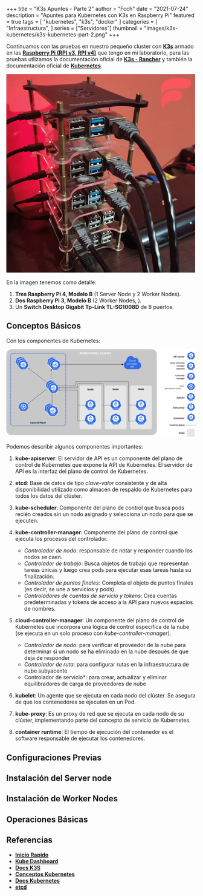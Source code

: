 +++
title = "K3s Apuntes - Parte 2"
author = "Fcch"
date = "2021-07-24"
description = "Apuntes para Kubernetes con K3s en Raspberry Pi"
featured = true
tags = [
    "kubernetes",
    "k3s",
    "docker"
]
categories = [
    "Infraestructura",
]
series = ["Servidores"]
thumbnail = "images/k3s-kubernetes/k3s-kubernetes-part-2.png"
+++

Continuamos con las pruebas en nuestro pequeño cluster con [**K3s**](https://k3s.io/) armado en las [**Raspberry Pi (RPI v3, RPI v4)**](https://www.raspberrypi.org/) que tengo en mi laboratorio, para las pruebas utlizamos la documentación oficial de [**K3s - Rancher**](https://rancher.com/docs/k3s/latest/en/) y también la documentación oficial de [**Kubernetes**](https://kubernetes.io/docs/tutorials/kubernetes-basics/).

<!--more-->

![](/images/k3s-kubernetes/k3s-rpi-v3-v4.jpg)

En la imagen tenemos como detalle:

1. **Tres Raspberry Pi 4, Modelo B** (1 Server Node y 2 Worker Nodes).
2. **Dos Raspberry Pi 3, Modelo B** (2 Worker Nodes, ).
3. Un **Switch Desktop Gigabit Tp-Link TL-SG1008D** de 8 puertos.

## Conceptos Básicos

Con los componentes de Kubernetes:

![](/images/k3s-kubernetes/components-of-kubernetes.png)

Podemos describir algunos componentes importantes: 

1. **kube-apiserver**: El servidor de API es un componente del plano de control de Kubernetes que expone la API de Kubernetes. El servidor de API es la interfaz del plano de control de Kubernetes.
2. **etcd**: Base de datos de tipo *clave-valor* consistente y de alta disponibilidad utilizado como almacén de respaldo de Kubernetes para todos los datos del clúster.
3. **kube-scheduler**: Componente del plano de control que busca pods recién creados sin un nodo asignado y selecciona un nodo para que se ejecuten.
4. **kube-controller-manager**: Componente del plano de control que ejecuta los procesos del controlador.
    - *Controlador de nodo*: responsable de notar y responder cuando los nodos se caen.
    - *Controlador de trabajo*: Busca objetos de trabajo que representan tareas únicas y luego crea pods para ejecutar esas tareas hasta su finalización.
    - *Controlador de puntos finales*: Completa el objeto de puntos finales (es decir, se une a servicios y pods).
    - *Controladores de cuentas de servicio y tokens*: Crea cuentas predeterminadas y tokens de acceso a la API para nuevos espacios de nombres.
5. **cloud-controller-manager**: Un componente del plano de control de Kubernetes que incorpora una lógica de control específica de la nube (se ejecuta en un solo proceso con *kube-controller-manager*).

    - *Controlador de nodo*: para verificar el proveedor de la nube para determinar si un nodo se ha eliminado en la nube después de que deja de responder
    - *Controlador de ruta*: para configurar rutas en la infraestructura de nube subyacente
    - Controlador de servicio*: para crear, actualizar y eliminar equilibradores de carga de proveedores de nube
6. **kubelet**: Un agente que se ejecuta en cada nodo del clúster. Se asegura de que los contenedores se ejecuten en un Pod.

7. **kube-proxy**: Es un proxy de red que se ejecuta en cada nodo de su clúster, implementando parte del concepto de servicio de Kubernetes.
8. **container runtime**: El tiempo de ejecución del contenedor es el software responsable de ejecutar los contenedores.

## Configuraciones Previas

## Instalación del Server node

## Instalación de Worker Nodes

## Operaciones Básicas

## Referencias

- [**Inicio Rapido**](https://rancher.com/docs/k3s/latest/en/quick-start/)
- [**Kube Dashboard**](https://rancher.com/docs/k3s/latest/en/installation/kube-dashboard/)
- [**Docs K3S**](https://rancher.com/docs/)
- [**Conceptos Kubernetes**](https://kubernetes.io/docs/concepts/_print/)
- [**Docs Kubernetes**](https://kubernetes.io/docs/tutorials/kubernetes-basics/)
- [**etcd**](https://etcd.io/)